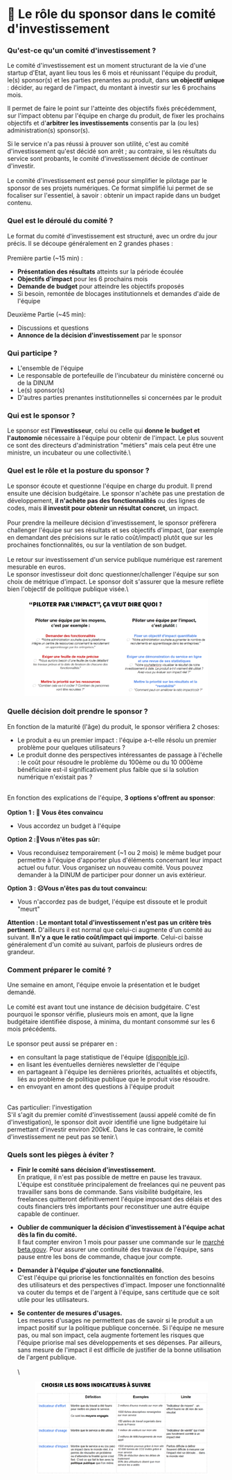 # 🏦 Le rôle du sponsor dans le comité d'investissement

### Qu'est-ce qu'un comité d'investissement ?

Le comité d'investissement est un moment structurant de la vie d'une startup d'Etat, ayant lieu tous les 6 mois et réunissant l'équipe du produit, le(s) sponsor(s) et les parties prenantes au produit, dans **un objectif unique** : décider, au regard de l'impact, du montant à investir sur les 6 prochains mois.

Il permet de faire le point sur l'atteinte des objectifs fixés précédemment, sur l'impact obtenu par l'équipe en charge du produit, de fixer les prochains objectifs et d'**arbitrer les investissements** consentis par la (ou les) administration(s) sponsor(s).

Si le service n'a pas réussi à prouver son utilité, c'est au comité d'investissement qu'est décidé son arrêt ; au contraire, si les résultats du service sont probants, le comité d'investissement décide de continuer d'investir.\
\
Le comité d'investissement est pensé pour simplifier le pilotage par le sponsor de ses projets numériques. Ce format simplifié lui permet de se focaliser sur l'essentiel, à savoir : obtenir un impact rapide dans un budget contenu.

### Quel est le déroulé du comité ?

Le format du comité d'investissement est structuré, avec un ordre du jour précis. Il se découpe généralement en 2 grandes phases :\
\
Première partie (\~15 min) :

* **Présentation des résultats** atteints sur la période écoulée
* **Objectifs d'impact** pour les 6 prochains mois
* **Demande de** **budget** pour atteindre les objectifs proposés
* Si besoin, remontée de blocages institutionnels et demandes d'aide de l'équipe

Deuxième Partie (\~45 min):

* Discussions et questions
* **Annonce de la décision d'investissement** par le sponsor

### Qui participe ?

* L'ensemble de l'équipe
* Le responsable de portefeuille de l'incubateur du ministère concerné ou de la DINUM
* Le(s) sponsor(s)
* D'autres parties prenantes institutionnelles si concernées par le produit

### Qui est le sponsor ?

Le sponsor est **l'investisseur**, celui ou celle qui **donne le budget et l'autonomie** nécessaire à l'équipe pour obtenir de l'impact. Le plus souvent ce sont des directeurs d'administration "métiers" mais cela peut être une ministre, un incubateur ou une collectivité.\


### Quel est le rôle et la posture du sponsor ?

Le sponsor écoute et questionne l'équipe en charge du produit. Il prend ensuite une décision budgétaire. Le sponsor n'achète pas une prestation de développement, **il n'achète pas des fonctionnalités** ou des lignes de codes, mais **il investit pour obtenir un résultat concret**, un impact.\
\
Pour prendre la meilleure décision d'investissement, le sponsor préfèrera challenger l'équipe sur ses résultats et ses objectifs d'impact, (par exemple en demandant des précisions sur le ratio coût/impact) plutôt que sur les prochaines fonctionnalités, ou sur la ventilation de son budget.\
\
Le retour sur investissement d'un service publique numérique est rarement mesurable en euros.\
Le sponsor investisseur doit donc questionner/challenger l'équipe sur son choix de métrique d'impact. Le sponsor doit s'assurer que la mesure reflète bien l'objectif de politique publique visée.\


<figure><img src="../../../.gitbook/assets/image.png" alt=""><figcaption></figcaption></figure>

### Quelle décision doit prendre le sponsor ?

En fonction de la maturité (l'âge) du produit, le sponsor vérifiera 2 choses:

* Le produit a eu un premier impact : l'équipe a-t-elle résolu un premier problème pour quelques utilisateurs ?
* Le produit donne des perspectives intéressantes de passage à l'échelle : le coût pour résoudre le problème du 100ème ou du 10 000ème bénéficiaire est-il significativement plus faible que si la solution numérique n'existait pas ?

\
En fonction des explications de l'équipe, **3 options s'offrent au sponsor**:\
\
**Option 1 : 🤩 Vous êtes convaincu**

* Vous accordez un budget à l'équipe

**Option 2 :🤔Vous n'êtes pas sûr:**

* Vous reconduisez temporairement (\~1 ou 2 mois) le même budget pour permettre à l'équipe d'apporter plus d'éléments concernant leur impact actuel ou futur. Vous organisez un nouveau comité. Vous pouvez demander à la DINUM de participer pour donner un avis extérieur.

**Option 3 : ☹️Vous n'êtes pas du tout convaincu:**

* Vous n'accordez pas de budget, l'équipe est dissoute et le produit "meurt"

**Attention : Le montant total d'investissement n'est pas un critère très pertinent.** D'ailleurs  il est normal que celui-ci augmente d'un comité au suivant. **Il n'y a que le ratio coût/impact qui importe**. Celui-ci baisse généralement d'un comité au suivant, parfois de plusieurs ordres de grandeur.

### Comment préparer le comité ?

Une semaine en amont, l'équipe envoie la présentation et le budget demandé.\
\
Le comité est avant tout une instance de décision budgétaire. C'est pourquoi le sponsor vérifie, plusieurs mois en amont, que la ligne budgétaire identifiée dispose, à minima, du montant consommé sur les 6 mois précédents.\
\
Le sponsor peut aussi se préparer en :

* en consultant la page statistique de l'équipe ([disponible ici](https://beta.gouv.fr/startups)).
* en lisant les éventuelles dernières newsletter de l'équipe
* en partageant à l'équipe les dernières priorités, actualités et objectifs, liés au problème de politique publique que le produit vise résoudre.
* en envoyant en amont des questions à l'équipe produit

\
Cas particulier: l'investigation\
S'il s'agit du premier comité d'investissement (aussi appelé comité de fin d'investigation), le sponsor doit avoir identifié une ligne budgétaire lui permettant d'investir environ 200k€. Dans le cas contraire, le comité d'investissement ne peut pas se tenir.\


### Quels sont les pièges à éviter ?

* **Finir le comité sans décision d'investissement.**\
  En pratique, il n'est pas possible de mettre en pause les travaux. L'équipe est constituée principalement de freelances qui ne peuvent pas travailler sans bons de commande. Sans visibilité budgétaire, les freelances quitteront définitivement l'équipe imposant des délais et des couts financiers très importants pour reconstituer une autre équipe capable de continuer.
* **Oublier de communiquer la décision d'investissement à l'équipe achat dès la fin du comité.**\
  Il faut compter environ 1 mois pour passer une commande sur le [marché beta.gouv](https://doc.incubateur.net/communaute/gerer-son-produit/gestion-au-quotidien/marches). Pour assurer une continuité des travaux de l'équipe, sans pause entre les bons de commande, chaque jour compte.
* **Demander à l'équipe d'ajouter une fonctionnalité.**\
  C'est l'équipe qui priorise les fonctionnalités en fonction des besoins des utilisateurs et des perspectives d'impact. Imposer une fonctionnalité va couter du temps et de l'argent à l'équipe, sans certitude que ce soit utile pour les utilisateurs.
*   **Se contenter de mesures d'usages.**\
    Les mesures d'usages ne permettent pas de savoir si le produit a un impact positif sur la politique publique concernée. Si l'équipe ne mesure pas, ou mal son impact, cela augmente fortement les risques que l'équipe priorise mal ses développements et ses dépenses. Par ailleurs, sans mesure de l'impact il est difficile de justifier de la bonne utilisation de l'argent publique.\
    \
    \


    <figure><img src="../../../.gitbook/assets/image (33).png" alt=""><figcaption></figcaption></figure>
